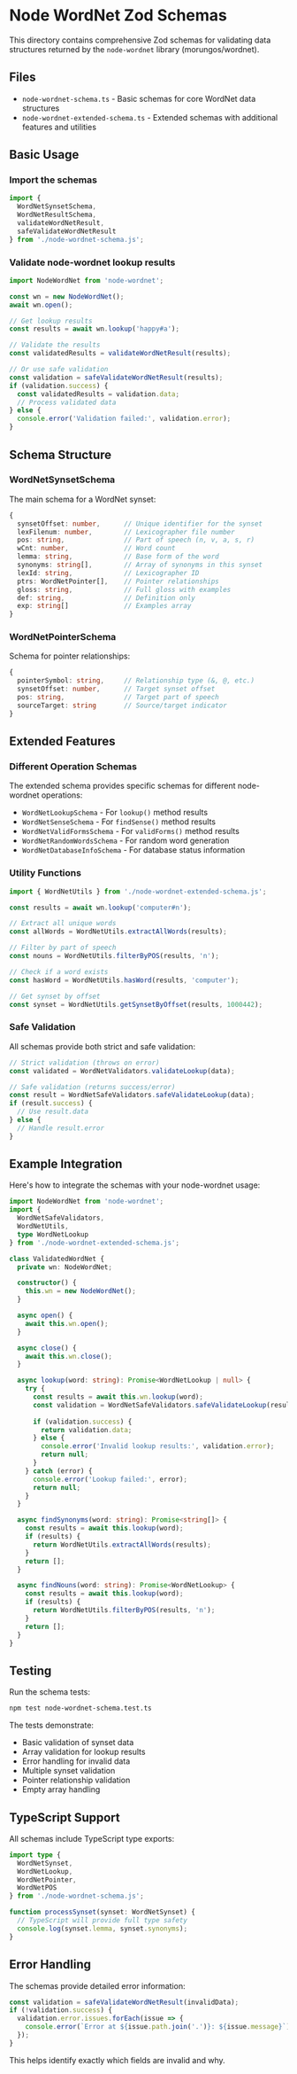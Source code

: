 # Node WordNet Zod Schemas

This directory contains comprehensive Zod schemas for validating data structures returned by the `node-wordnet` library (morungos/wordnet).

## Files

- `node-wordnet-schema.ts` - Basic schemas for core WordNet data structures
- `node-wordnet-extended-schema.ts` - Extended schemas with additional features and utilities

## Basic Usage

### Import the schemas

```typescript
import { 
  WordNetSynsetSchema, 
  WordNetResultSchema,
  validateWordNetResult,
  safeValidateWordNetResult 
} from './node-wordnet-schema.js';
```

### Validate node-wordnet lookup results

```typescript
import NodeWordNet from 'node-wordnet';

const wn = new NodeWordNet();
await wn.open();

// Get lookup results
const results = await wn.lookup('happy#a');

// Validate the results
const validatedResults = validateWordNetResult(results);

// Or use safe validation
const validation = safeValidateWordNetResult(results);
if (validation.success) {
  const validatedResults = validation.data;
  // Process validated data
} else {
  console.error('Validation failed:', validation.error);
}
```

## Schema Structure

### WordNetSynsetSchema

The main schema for a WordNet synset:

```typescript
{
  synsetOffset: number,      // Unique identifier for the synset
  lexFilenum: number,        // Lexicographer file number
  pos: string,               // Part of speech (n, v, a, s, r)
  wCnt: number,              // Word count
  lemma: string,             // Base form of the word
  synonyms: string[],        // Array of synonyms in this synset
  lexId: string,             // Lexicographer ID
  ptrs: WordNetPointer[],    // Pointer relationships
  gloss: string,             // Full gloss with examples
  def: string,               // Definition only
  exp: string[]              // Examples array
}
```

### WordNetPointerSchema

Schema for pointer relationships:

```typescript
{
  pointerSymbol: string,     // Relationship type (&, @, etc.)
  synsetOffset: number,      // Target synset offset
  pos: string,               // Target part of speech
  sourceTarget: string       // Source/target indicator
}
```

## Extended Features

### Different Operation Schemas

The extended schema provides specific schemas for different node-wordnet operations:

- `WordNetLookupSchema` - For `lookup()` method results
- `WordNetSenseSchema` - For `findSense()` method results
- `WordNetValidFormsSchema` - For `validForms()` method results
- `WordNetRandomWordsSchema` - For random word generation
- `WordNetDatabaseInfoSchema` - For database status information

### Utility Functions

```typescript
import { WordNetUtils } from './node-wordnet-extended-schema.js';

const results = await wn.lookup('computer#n');

// Extract all unique words
const allWords = WordNetUtils.extractAllWords(results);

// Filter by part of speech
const nouns = WordNetUtils.filterByPOS(results, 'n');

// Check if a word exists
const hasWord = WordNetUtils.hasWord(results, 'computer');

// Get synset by offset
const synset = WordNetUtils.getSynsetByOffset(results, 1000442);
```

### Safe Validation

All schemas provide both strict and safe validation:

```typescript
// Strict validation (throws on error)
const validated = WordNetValidators.validateLookup(data);

// Safe validation (returns success/error)
const result = WordNetSafeValidators.safeValidateLookup(data);
if (result.success) {
  // Use result.data
} else {
  // Handle result.error
}
```

## Example Integration

Here's how to integrate the schemas with your node-wordnet usage:

```typescript
import NodeWordNet from 'node-wordnet';
import { 
  WordNetSafeValidators, 
  WordNetUtils,
  type WordNetLookup 
} from './node-wordnet-extended-schema.js';

class ValidatedWordNet {
  private wn: NodeWordNet;

  constructor() {
    this.wn = new NodeWordNet();
  }

  async open() {
    await this.wn.open();
  }

  async close() {
    await this.wn.close();
  }

  async lookup(word: string): Promise<WordNetLookup | null> {
    try {
      const results = await this.wn.lookup(word);
      const validation = WordNetSafeValidators.safeValidateLookup(results);
      
      if (validation.success) {
        return validation.data;
      } else {
        console.error('Invalid lookup results:', validation.error);
        return null;
      }
    } catch (error) {
      console.error('Lookup failed:', error);
      return null;
    }
  }

  async findSynonyms(word: string): Promise<string[]> {
    const results = await this.lookup(word);
    if (results) {
      return WordNetUtils.extractAllWords(results);
    }
    return [];
  }

  async findNouns(word: string): Promise<WordNetLookup> {
    const results = await this.lookup(word);
    if (results) {
      return WordNetUtils.filterByPOS(results, 'n');
    }
    return [];
  }
}
```

## Testing

Run the schema tests:

```bash
npm test node-wordnet-schema.test.ts
```

The tests demonstrate:
- Basic validation of synset data
- Array validation for lookup results
- Error handling for invalid data
- Multiple synset validation
- Pointer relationship validation
- Empty array handling

## TypeScript Support

All schemas include TypeScript type exports:

```typescript
import type { 
  WordNetSynset, 
  WordNetLookup, 
  WordNetPointer,
  WordNetPOS 
} from './node-wordnet-schema.js';

function processSynset(synset: WordNetSynset) {
  // TypeScript will provide full type safety
  console.log(synset.lemma, synset.synonyms);
}
```

## Error Handling

The schemas provide detailed error information:

```typescript
const validation = safeValidateWordNetResult(invalidData);
if (!validation.success) {
  validation.error.issues.forEach(issue => {
    console.error(`Error at ${issue.path.join('.')}: ${issue.message}`);
  });
}
```

This helps identify exactly which fields are invalid and why. 